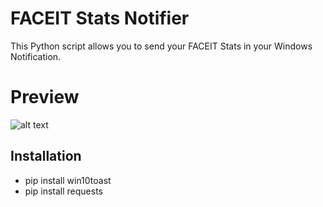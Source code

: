 # FACEIT Stats Notifier

This Python script allows you to send your FACEIT Stats in your Windows Notification.


# Preview


![alt text](https://i.imgur.com/uwl2ecd.png)


## Installation

- pip install win10toast
- pip install requests

